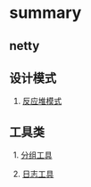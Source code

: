 # summary

## netty

## 设计模式

  1. [反应堆模式](https://github.com/zhizhi555555/javatools/blob/master/src/main/java/desiger/Reactor%EF%BC%88%E5%8F%8D%E5%BA%94%E5%99%A8%EF%BC%89%E6%A8%A1%E5%BC%8F.md)

## 工具类
  
 &ensp;1.  [分组工具](https://github.com/zhizhi555555/javatools/blob/master/src/main/java/utils/GroupUtil.java)<br/>
 
 &ensp;2.  [日志工具](https://github.com/zhizhi555555/javatools/blob/master/src/main/java/utils/logUtil.java)
  
